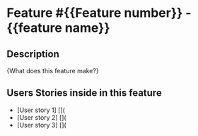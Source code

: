 # Feature #{{Feature number}} - {{feature name}}

## Description
{What does this feature make?}

## Users Stories inside in this feature
- [User story 1] [](
- [User story 2] [](
- [User story 3] [](
